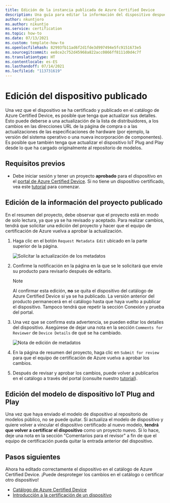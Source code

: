 ```yaml
---
title: Edición de la instancia publicada de Azure Certified Device
description: Una guía para editar la información del dispositivo después de haberlo certificado y publicado a través del programa Azure Certified Device.
author: nkuntjoro
ms.author: nikuntjo
ms.service: certification
ms.topic: how-to
ms.date: 07/13/2021
ms.custom: template-how-to
ms.openlocfilehash: 82993fb11ad6f2d1fde3d997494e5fc9151673e5
ms.sourcegitcommit: ee8ce2c752d45968a822acc0866ff8111d0d4c7f
ms.translationtype: HT
ms.contentlocale: es-ES
ms.lasthandoff: 07/14/2021
ms.locfileid: "113731619"
---
```

# <a name="edit-your-published-device"></a>Edición del dispositivo publicado

Una vez que el dispositivo se ha certificado y publicado en el catálogo de Azure Certified Device, es posible que tenga que actualizar sus detalles. Esto puede deberse a una actualización de la lista de distribuidores, a los cambios en las direcciones URL de la página de compra o a las actualizaciones de las especificaciones de hardware (por ejemplo, la versión del sistema operativo o una nueva incorporación de componentes). Es posible que también tenga que actualizar el dispositivo IoT Plug and Play desde lo que ha cargado originalmente al repositorio de modelos.


## <a name="prerequisites"></a>Requisitos previos

- Debe iniciar sesión y tener un proyecto **aprobado** para el dispositivo en el [portal de Azure Certified Device](https://certify.azure.com). Si no tiene un dispositivo certificado, vea este [tutorial](tutorial-01-creating-your-project.md) para comenzar.


## <a name="editing-your-published-project-information"></a>Edición de la información del proyecto publicado

En el resumen del proyecto, debe observar que el proyecto está en modo de solo lectura, ya que ya se ha revisado y aceptado. Para realizar cambios, tendrá que solicitar una edición del proyecto y hacer que el equipo de certificación de Azure vuelva a aprobar la actualización.

1. Haga clic en el botón `Request Metadata Edit` ubicado en la parte superior de la página.  

    ![Solicitar la actualización de los metadatos](./media/images/request-metadata-edit.png)

1. Confirme la notificación en la página en la que se le solicitará que envíe su producto para revisarlo después de editarlo.
    > [!NOTE]
    > Al confirmar esta edición, **no** se quita el dispositivo del catálogo de Azure Certified Device si ya se ha publicado. La versión anterior del producto permanecerá en el catálogo hasta que haya vuelto a publicar el dispositivo.
    > Tampoco tendrá que repetir la sección Conexión y prueba del portal.

1. Una vez que se confirma esta advertencia, se pueden editar los detalles del dispositivo. Asegúrese de dejar una nota en la sección `Comments for Reviewer` de `Device Details` de qué se ha cambiado.

    ![Nota de edición de metadatos](./media/images/edit-notes.png)

1. En la página de resumen del proyecto, haga clic en `Submit for review` para que el equipo de certificación de Azure vuelva a aprobar los cambios.
1. Después de revisar y aprobar los cambios, puede volver a publicarlos en el catálogo a través del portal (consulte nuestro [tutorial](./tutorial-04-publishing-your-device.md)).

## <a name="editing-your-iot-plug-and-play-device-model"></a>Edición del modelo de dispositivo IoT Plug and Play

Una vez que haya enviado el modelo de dispositivo al repositorio de modelos público, no se puede quitar. Si actualiza el modelo de dispositivo y quiere volver a vincular el dispositivo certificado al nuevo modelo, **tendrá que volver a certificar el dispositivo** como un proyecto nuevo. Si lo hace, deje una nota en la sección "Comentarios para el revisor" a fin de que el equipo de certificación pueda quitar la entrada anterior del dispositivo.

## <a name="next-steps"></a>Pasos siguientes

Ahora ha editado correctamente el dispositivo en el catálogo de Azure Certified Device. ¡Puede desproteger los cambios en el catálogo o certificar otro dispositivo!
- [Catálogo de Azure Certified Device](https://devicecatalog.azure.com/)
- [Introducción a la certificación de un dispositivo](./tutorial-01-creating-your-project.md)
